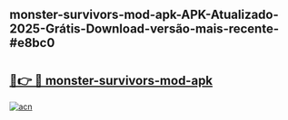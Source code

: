 ## monster-survivors-mod-apk-APK-Atualizado-2025-Grátis-Download-versão-mais-recente-#e8bc0

# <h2><a href="https://ainizakaria.my?title=monster-survivors-mod-apk&ref=20M">🔗👉 🔴 monster-survivors-mod-apk</a></h2>

[![acn](https://github.com/user-attachments/assets/0f9c940e-d8b0-45ae-aac7-cd30a18b3e1c)](https://ainizakaria.my?title=monster-survivors-mod-apk&ref=20M)

